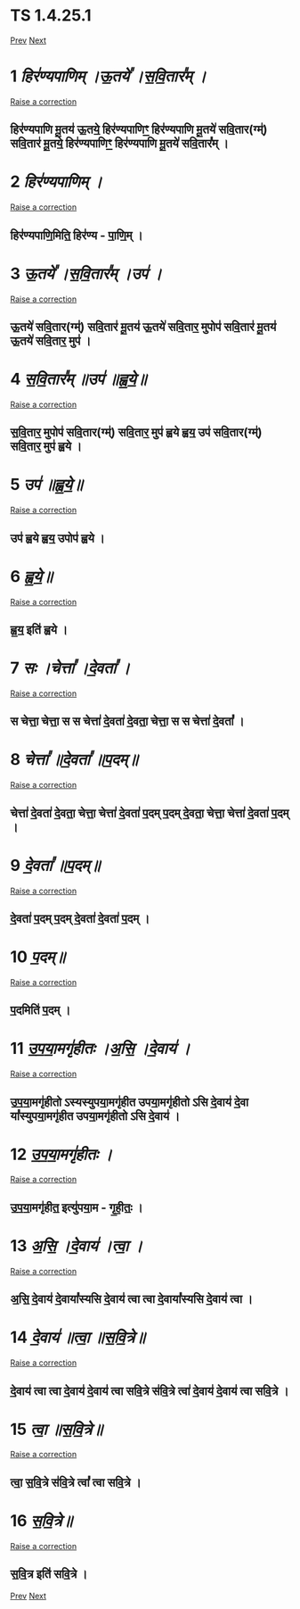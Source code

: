 # TS 1.4.25.1 #
[Prev](TS_1.4.24.1)  [Next](TS_1.4.26.1 ) 
# 1  _हिर॑ण्यपाणिम् ।ऊ॒तये᳚ ।स॒वि॒तार᳚म् ।_ #  



 [Raise a correction](https://github.com/Lab45-RnD-5GSmartEdge/automation/issues/new?title=TS+1.4.25.1-1&body=%E0%A4%B9%E0%A4%BF%E0%A4%B0%E0%A5%91%E0%A4%A3%E0%A5%8D%E0%A4%AF%E0%A4%AA%E0%A4%BE%E0%A4%A3%E0%A4%BF%E0%A4%AE%E0%A5%8D+%E0%A5%A4%E0%A4%8A%E0%A5%92%E0%A4%A4%E0%A4%AF%E0%A5%87%E1%B3%9A+%E0%A5%A4%E0%A4%B8%E0%A5%92%E0%A4%B5%E0%A4%BF%E0%A5%92%E0%A4%A4%E0%A4%BE%E0%A4%B0%E1%B3%9A%E0%A4%AE%E0%A5%8D+%E0%A5%A4%0A%0A%0A%E0%A4%B9%E0%A4%BF%E0%A4%B0%E0%A5%91%E0%A4%A3%E0%A5%8D%E0%A4%AF%E0%A4%AA%E0%A4%BE%E0%A4%A3%E0%A4%BF+%E0%A4%AE%E0%A5%82%E0%A5%92%E0%A4%A4%E0%A4%AF%E0%A5%91+%E0%A4%8A%E0%A5%92%E0%A4%A4%E0%A4%AF%E0%A5%87%E0%A5%92+%E0%A4%B9%E0%A4%BF%E0%A4%B0%E0%A5%91%E0%A4%A3%E0%A5%8D%E0%A4%AF%E0%A4%AA%E0%A4%BE%E0%A4%A3%E0%A4%BF%EA%A3%B3%E0%A5%92%E0%A5%92+%E0%A4%B9%E0%A4%BF%E0%A4%B0%E0%A5%91%E0%A4%A3%E0%A5%8D%E0%A4%AF%E0%A4%AA%E0%A4%BE%E0%A4%A3%E0%A4%BF+%E0%A4%AE%E0%A5%82%E0%A5%92%E0%A4%A4%E0%A4%AF%E0%A5%87%E0%A5%91+%E0%A4%B8%E0%A4%B5%E0%A4%BF%E0%A5%92%E0%A4%A4%E0%A4%BE%E0%A4%B0%28%E0%A4%97%E0%A5%8D%E0%A4%AE%E0%A5%8D%E0%A5%91%29+%E0%A4%B8%E0%A4%B5%E0%A4%BF%E0%A5%92%E0%A4%A4%E0%A4%BE%E0%A4%B0%E0%A5%91+%E0%A4%AE%E0%A5%82%E0%A5%92%E0%A4%A4%E0%A4%AF%E0%A5%87%E0%A5%92+%E0%A4%B9%E0%A4%BF%E0%A4%B0%E0%A5%91%E0%A4%A3%E0%A5%8D%E0%A4%AF%E0%A4%AA%E0%A4%BE%E0%A4%A3%E0%A4%BF%EA%A3%B3%E0%A5%92%E0%A5%92+%E0%A4%B9%E0%A4%BF%E0%A4%B0%E0%A5%91%E0%A4%A3%E0%A5%8D%E0%A4%AF%E0%A4%AA%E0%A4%BE%E0%A4%A3%E0%A4%BF+%E0%A4%AE%E0%A5%82%E0%A5%92%E0%A4%A4%E0%A4%AF%E0%A5%87%E0%A5%91+%E0%A4%B8%E0%A4%B5%E0%A4%BF%E0%A5%92%E0%A4%A4%E0%A4%BE%E0%A4%B0%E1%B3%9A%E0%A4%AE%E0%A5%8D+%E0%A5%A4)

## हिर॑ण्यपाणि मू॒तय॑ ऊ॒तये॒ हिर॑ण्यपाणिꣳ॒॒ हिर॑ण्यपाणि मू॒तये॑ सवि॒तार(ग्म्॑) सवि॒तार॑ मू॒तये॒ हिर॑ण्यपाणिꣳ॒॒ हिर॑ण्यपाणि मू॒तये॑ सवि॒तार᳚म् । ##


# 2  _हिर॑ण्यपाणिम् ।_ #  



 [Raise a correction](https://github.com/Lab45-RnD-5GSmartEdge/automation/issues/new?title=TS+1.4.25.1-2&body=%E0%A4%B9%E0%A4%BF%E0%A4%B0%E0%A5%91%E0%A4%A3%E0%A5%8D%E0%A4%AF%E0%A4%AA%E0%A4%BE%E0%A4%A3%E0%A4%BF%E0%A4%AE%E0%A5%8D+%E0%A5%A4%0A%0A%0A%E0%A4%B9%E0%A4%BF%E0%A4%B0%E0%A5%91%E0%A4%A3%E0%A5%8D%E0%A4%AF%E0%A4%AA%E0%A4%BE%E0%A4%A3%E0%A4%BF%E0%A5%92%E0%A4%AE%E0%A4%BF%E0%A4%A4%E0%A4%BF%E0%A5%92+%E0%A4%B9%E0%A4%BF%E0%A4%B0%E0%A5%91%E0%A4%A3%E0%A5%8D%E0%A4%AF+-+%E0%A4%AA%E0%A4%BE%E0%A5%92%E0%A4%A3%E0%A4%BF%E0%A5%92%E0%A4%AE%E0%A5%8D+%E0%A5%A4)

## हिर॑ण्यपाणि॒मिति॒ हिर॑ण्य - पा॒णि॒म् । ##


# 3  _ऊ॒तये᳚ ।स॒वि॒तार᳚म् ।उप॑ ।_ #  



 [Raise a correction](https://github.com/Lab45-RnD-5GSmartEdge/automation/issues/new?title=TS+1.4.25.1-3&body=%E0%A4%8A%E0%A5%92%E0%A4%A4%E0%A4%AF%E0%A5%87%E1%B3%9A+%E0%A5%A4%E0%A4%B8%E0%A5%92%E0%A4%B5%E0%A4%BF%E0%A5%92%E0%A4%A4%E0%A4%BE%E0%A4%B0%E1%B3%9A%E0%A4%AE%E0%A5%8D+%E0%A5%A4%E0%A4%89%E0%A4%AA%E0%A5%91+%E0%A5%A4%0A%0A%0A%E0%A4%8A%E0%A5%92%E0%A4%A4%E0%A4%AF%E0%A5%87%E0%A5%91+%E0%A4%B8%E0%A4%B5%E0%A4%BF%E0%A5%92%E0%A4%A4%E0%A4%BE%E0%A4%B0%28%E0%A4%97%E0%A5%8D%E0%A4%AE%E0%A5%8D%E0%A5%91%29+%E0%A4%B8%E0%A4%B5%E0%A4%BF%E0%A5%92%E0%A4%A4%E0%A4%BE%E0%A4%B0%E0%A5%91+%E0%A4%AE%E0%A5%82%E0%A5%92%E0%A4%A4%E0%A4%AF%E0%A5%91+%E0%A4%8A%E0%A5%92%E0%A4%A4%E0%A4%AF%E0%A5%87%E0%A5%91+%E0%A4%B8%E0%A4%B5%E0%A4%BF%E0%A5%92%E0%A4%A4%E0%A4%BE%E0%A4%B0%E0%A5%92+%E0%A4%AE%E0%A5%81%E0%A4%AA%E0%A5%8B%E0%A4%AA%E0%A5%91+%E0%A4%B8%E0%A4%B5%E0%A4%BF%E0%A5%92%E0%A4%A4%E0%A4%BE%E0%A4%B0%E0%A5%91+%E0%A4%AE%E0%A5%82%E0%A5%92%E0%A4%A4%E0%A4%AF%E0%A5%91+%E0%A4%8A%E0%A5%92%E0%A4%A4%E0%A4%AF%E0%A5%87%E0%A5%91+%E0%A4%B8%E0%A4%B5%E0%A4%BF%E0%A5%92%E0%A4%A4%E0%A4%BE%E0%A4%B0%E0%A5%92+%E0%A4%AE%E0%A5%81%E0%A4%AA%E0%A5%91+%E0%A5%A4)

## ऊ॒तये॑ सवि॒तार(ग्म्॑) सवि॒तार॑ मू॒तय॑ ऊ॒तये॑ सवि॒तार॒ मुपोप॑ सवि॒तार॑ मू॒तय॑ ऊ॒तये॑ सवि॒तार॒ मुप॑ । ##


# 4  _स॒वि॒तार᳚म् ॥उप॑ ॥ह्व॒ये॒॥_ #  



 [Raise a correction](https://github.com/Lab45-RnD-5GSmartEdge/automation/issues/new?title=TS+1.4.25.1-4&body=%E0%A4%B8%E0%A5%92%E0%A4%B5%E0%A4%BF%E0%A5%92%E0%A4%A4%E0%A4%BE%E0%A4%B0%E1%B3%9A%E0%A4%AE%E0%A5%8D+%E0%A5%A5%E0%A4%89%E0%A4%AA%E0%A5%91+%E0%A5%A5%E0%A4%B9%E0%A5%8D%E0%A4%B5%E0%A5%92%E0%A4%AF%E0%A5%87%E0%A5%92%E0%A5%A5%0A%0A%0A%E0%A4%B8%E0%A5%92%E0%A4%B5%E0%A4%BF%E0%A5%92%E0%A4%A4%E0%A4%BE%E0%A4%B0%E0%A5%92+%E0%A4%AE%E0%A5%81%E0%A4%AA%E0%A5%8B%E0%A4%AA%E0%A5%91+%E0%A4%B8%E0%A4%B5%E0%A4%BF%E0%A5%92%E0%A4%A4%E0%A4%BE%E0%A4%B0%28%E0%A4%97%E0%A5%8D%E0%A4%AE%E0%A5%8D%E0%A5%91%29+%E0%A4%B8%E0%A4%B5%E0%A4%BF%E0%A5%92%E0%A4%A4%E0%A4%BE%E0%A4%B0%E0%A5%92+%E0%A4%AE%E0%A5%81%E0%A4%AA%E0%A5%91+%E0%A4%B9%E0%A5%8D%E0%A4%B5%E0%A4%AF%E0%A5%87+%E0%A4%B9%E0%A5%8D%E0%A4%B5%E0%A4%AF%E0%A5%92+%E0%A4%89%E0%A4%AA%E0%A5%91+%E0%A4%B8%E0%A4%B5%E0%A4%BF%E0%A5%92%E0%A4%A4%E0%A4%BE%E0%A4%B0%28%E0%A4%97%E0%A5%8D%E0%A4%AE%E0%A5%8D%E0%A5%91%29+%E0%A4%B8%E0%A4%B5%E0%A4%BF%E0%A5%92%E0%A4%A4%E0%A4%BE%E0%A4%B0%E0%A5%92+%E0%A4%AE%E0%A5%81%E0%A4%AA%E0%A5%91+%E0%A4%B9%E0%A5%8D%E0%A4%B5%E0%A4%AF%E0%A5%87+%E0%A5%A4)

## स॒वि॒तार॒ मुपोप॑ सवि॒तार(ग्म्॑) सवि॒तार॒ मुप॑ ह्वये ह्वय॒ उप॑ सवि॒तार(ग्म्॑) सवि॒तार॒ मुप॑ ह्वये । ##


# 5  _उप॑ ॥ह्व॒ये॒॥_ #  



 [Raise a correction](https://github.com/Lab45-RnD-5GSmartEdge/automation/issues/new?title=TS+1.4.25.1-5&body=%E0%A4%89%E0%A4%AA%E0%A5%91+%E0%A5%A5%E0%A4%B9%E0%A5%8D%E0%A4%B5%E0%A5%92%E0%A4%AF%E0%A5%87%E0%A5%92%E0%A5%A5%0A%0A%0A%E0%A4%89%E0%A4%AA%E0%A5%91+%E0%A4%B9%E0%A5%8D%E0%A4%B5%E0%A4%AF%E0%A5%87+%E0%A4%B9%E0%A5%8D%E0%A4%B5%E0%A4%AF%E0%A5%92+%E0%A4%89%E0%A4%AA%E0%A5%8B%E0%A4%AA%E0%A5%91+%E0%A4%B9%E0%A5%8D%E0%A4%B5%E0%A4%AF%E0%A5%87+%E0%A5%A4)

## उप॑ ह्वये ह्वय॒ उपोप॑ ह्वये । ##


# 6  _ह्व॒ये॒॥_ #  



 [Raise a correction](https://github.com/Lab45-RnD-5GSmartEdge/automation/issues/new?title=TS+1.4.25.1-6&body=%E0%A4%B9%E0%A5%8D%E0%A4%B5%E0%A5%92%E0%A4%AF%E0%A5%87%E0%A5%92%E0%A5%A5%0A%0A%0A%E0%A4%B9%E0%A5%8D%E0%A4%B5%E0%A5%92%E0%A4%AF%E0%A5%92+%E0%A4%87%E0%A4%A4%E0%A4%BF%E0%A5%91+%E0%A4%B9%E0%A5%8D%E0%A4%B5%E0%A4%AF%E0%A5%87+%E0%A5%A4)

## ह्व॒य॒ इति॑ ह्वये । ##


# 7  _सः ।चेत्ता᳚ ।दे॒वता᳚ ।_ #  



 [Raise a correction](https://github.com/Lab45-RnD-5GSmartEdge/automation/issues/new?title=TS+1.4.25.1-7&body=%E0%A4%B8%E0%A4%83+%E0%A5%A4%E0%A4%9A%E0%A5%87%E0%A4%A4%E0%A5%8D%E0%A4%A4%E0%A4%BE%E1%B3%9A+%E0%A5%A4%E0%A4%A6%E0%A5%87%E0%A5%92%E0%A4%B5%E0%A4%A4%E0%A4%BE%E1%B3%9A+%E0%A5%A4%0A%0A%0A%E0%A4%B8+%E0%A4%9A%E0%A5%87%E0%A4%A4%E0%A5%8D%E0%A4%A4%E0%A4%BE%E0%A5%92+%E0%A4%9A%E0%A5%87%E0%A4%A4%E0%A5%8D%E0%A4%A4%E0%A4%BE%E0%A5%92+%E0%A4%B8+%E0%A4%B8+%E0%A4%9A%E0%A5%87%E0%A4%A4%E0%A5%8D%E0%A4%A4%E0%A4%BE%E0%A5%91+%E0%A4%A6%E0%A5%87%E0%A5%92%E0%A4%B5%E0%A4%A4%E0%A4%BE%E0%A5%91+%E0%A4%A6%E0%A5%87%E0%A5%92%E0%A4%B5%E0%A4%A4%E0%A4%BE%E0%A5%92+%E0%A4%9A%E0%A5%87%E0%A4%A4%E0%A5%8D%E0%A4%A4%E0%A4%BE%E0%A5%92+%E0%A4%B8+%E0%A4%B8+%E0%A4%9A%E0%A5%87%E0%A4%A4%E0%A5%8D%E0%A4%A4%E0%A4%BE%E0%A5%91+%E0%A4%A6%E0%A5%87%E0%A5%92%E0%A4%B5%E0%A4%A4%E0%A4%BE%E1%B3%9A+%E0%A5%A4)

## स चेत्ता॒ चेत्ता॒ स स चेत्ता॑ दे॒वता॑ दे॒वता॒ चेत्ता॒ स स चेत्ता॑ दे॒वता᳚ । ##


# 8  _चेत्ता᳚ ॥दे॒वता᳚ ॥प॒दम्॥_ #  



 [Raise a correction](https://github.com/Lab45-RnD-5GSmartEdge/automation/issues/new?title=TS+1.4.25.1-8&body=%E0%A4%9A%E0%A5%87%E0%A4%A4%E0%A5%8D%E0%A4%A4%E0%A4%BE%E1%B3%9A+%E0%A5%A5%E0%A4%A6%E0%A5%87%E0%A5%92%E0%A4%B5%E0%A4%A4%E0%A4%BE%E1%B3%9A+%E0%A5%A5%E0%A4%AA%E0%A5%92%E0%A4%A6%E0%A4%AE%E0%A5%8D%E0%A5%A5%0A%0A%0A%E0%A4%9A%E0%A5%87%E0%A4%A4%E0%A5%8D%E0%A4%A4%E0%A4%BE%E0%A5%91+%E0%A4%A6%E0%A5%87%E0%A5%92%E0%A4%B5%E0%A4%A4%E0%A4%BE%E0%A5%91+%E0%A4%A6%E0%A5%87%E0%A5%92%E0%A4%B5%E0%A4%A4%E0%A4%BE%E0%A5%92+%E0%A4%9A%E0%A5%87%E0%A4%A4%E0%A5%8D%E0%A4%A4%E0%A4%BE%E0%A5%92+%E0%A4%9A%E0%A5%87%E0%A4%A4%E0%A5%8D%E0%A4%A4%E0%A4%BE%E0%A5%91+%E0%A4%A6%E0%A5%87%E0%A5%92%E0%A4%B5%E0%A4%A4%E0%A4%BE%E0%A5%91+%E0%A4%AA%E0%A5%92%E0%A4%A6%E0%A4%AE%E0%A5%8D+%E0%A4%AA%E0%A5%92%E0%A4%A6%E0%A4%AE%E0%A5%8D+%E0%A4%A6%E0%A5%87%E0%A5%92%E0%A4%B5%E0%A4%A4%E0%A4%BE%E0%A5%92+%E0%A4%9A%E0%A5%87%E0%A4%A4%E0%A5%8D%E0%A4%A4%E0%A4%BE%E0%A5%92+%E0%A4%9A%E0%A5%87%E0%A4%A4%E0%A5%8D%E0%A4%A4%E0%A4%BE%E0%A5%91+%E0%A4%A6%E0%A5%87%E0%A5%92%E0%A4%B5%E0%A4%A4%E0%A4%BE%E0%A5%91+%E0%A4%AA%E0%A5%92%E0%A4%A6%E0%A4%AE%E0%A5%8D+%E0%A5%A4)

## चेत्ता॑ दे॒वता॑ दे॒वता॒ चेत्ता॒ चेत्ता॑ दे॒वता॑ प॒दम् प॒दम् दे॒वता॒ चेत्ता॒ चेत्ता॑ दे॒वता॑ प॒दम् । ##


# 9  _दे॒वता᳚ ॥प॒दम्॥_ #  



 [Raise a correction](https://github.com/Lab45-RnD-5GSmartEdge/automation/issues/new?title=TS+1.4.25.1-9&body=%E0%A4%A6%E0%A5%87%E0%A5%92%E0%A4%B5%E0%A4%A4%E0%A4%BE%E1%B3%9A+%E0%A5%A5%E0%A4%AA%E0%A5%92%E0%A4%A6%E0%A4%AE%E0%A5%8D%E0%A5%A5%0A%0A%0A%E0%A4%A6%E0%A5%87%E0%A5%92%E0%A4%B5%E0%A4%A4%E0%A4%BE%E0%A5%91+%E0%A4%AA%E0%A5%92%E0%A4%A6%E0%A4%AE%E0%A5%8D+%E0%A4%AA%E0%A5%92%E0%A4%A6%E0%A4%AE%E0%A5%8D+%E0%A4%A6%E0%A5%87%E0%A5%92%E0%A4%B5%E0%A4%A4%E0%A4%BE%E0%A5%91+%E0%A4%A6%E0%A5%87%E0%A5%92%E0%A4%B5%E0%A4%A4%E0%A4%BE%E0%A5%91+%E0%A4%AA%E0%A5%92%E0%A4%A6%E0%A4%AE%E0%A5%8D+%E0%A5%A4)

## दे॒वता॑ प॒दम् प॒दम् दे॒वता॑ दे॒वता॑ प॒दम् । ##


# 10  _प॒दम्॥_ #  



 [Raise a correction](https://github.com/Lab45-RnD-5GSmartEdge/automation/issues/new?title=TS+1.4.25.1-10&body=%E0%A4%AA%E0%A5%92%E0%A4%A6%E0%A4%AE%E0%A5%8D%E0%A5%A5%0A%0A%0A%E0%A4%AA%E0%A5%92%E0%A4%A6%E0%A4%AE%E0%A4%BF%E0%A4%A4%E0%A4%BF%E0%A5%91+%E0%A4%AA%E0%A5%92%E0%A4%A6%E0%A4%AE%E0%A5%8D+%E0%A5%A4)

## प॒दमिति॑ प॒दम् । ##


# 11  _उ॒प॒या॒मगृ॑हीतः ।अ॒सि॒ ।दे॒वाय॑ ।_ #  



 [Raise a correction](https://github.com/Lab45-RnD-5GSmartEdge/automation/issues/new?title=TS+1.4.25.1-11&body=%E0%A4%89%E0%A5%92%E0%A4%AA%E0%A5%92%E0%A4%AF%E0%A4%BE%E0%A5%92%E0%A4%AE%E0%A4%97%E0%A5%83%E0%A5%91%E0%A4%B9%E0%A5%80%E0%A4%A4%E0%A4%83+%E0%A5%A4%E0%A4%85%E0%A5%92%E0%A4%B8%E0%A4%BF%E0%A5%92+%E0%A5%A4%E0%A4%A6%E0%A5%87%E0%A5%92%E0%A4%B5%E0%A4%BE%E0%A4%AF%E0%A5%91+%E0%A5%A4%0A%0A%0A%E0%A4%89%E0%A5%92%E0%A4%AA%E0%A5%92%E0%A4%AF%E0%A4%BE%E0%A5%92%E0%A4%AE%E0%A4%97%E0%A5%83%E0%A5%91%E0%A4%B9%E0%A5%80%E0%A4%A4%E0%A5%8B+%E0%A4%BD%E0%A4%B8%E0%A5%8D%E0%A4%AF%E0%A4%B8%E0%A5%8D%E0%A4%AF%E0%A5%81%E0%A4%AA%E0%A4%AF%E0%A4%BE%E0%A5%92%E0%A4%AE%E0%A4%97%E0%A5%83%E0%A5%91%E0%A4%B9%E0%A5%80%E0%A4%A4+%E0%A4%89%E0%A4%AA%E0%A4%AF%E0%A4%BE%E0%A5%92%E0%A4%AE%E0%A4%97%E0%A5%83%E0%A5%91%E0%A4%B9%E0%A5%80%E0%A4%A4%E0%A5%8B+%E0%A4%BD%E0%A4%B8%E0%A4%BF+%E0%A4%A6%E0%A5%87%E0%A5%92%E0%A4%B5%E0%A4%BE%E0%A4%AF%E0%A5%91+%E0%A4%A6%E0%A5%87%E0%A5%92%E0%A4%B5%E0%A4%BE+%E0%A4%AF%E0%A4%BE%E1%B3%9A%E0%A4%B8%E0%A5%8D%E0%A4%AF%E0%A5%81%E0%A4%AA%E0%A4%AF%E0%A4%BE%E0%A5%92%E0%A4%AE%E0%A4%97%E0%A5%83%E0%A5%91%E0%A4%B9%E0%A5%80%E0%A4%A4+%E0%A4%89%E0%A4%AA%E0%A4%AF%E0%A4%BE%E0%A5%92%E0%A4%AE%E0%A4%97%E0%A5%83%E0%A5%91%E0%A4%B9%E0%A5%80%E0%A4%A4%E0%A5%8B+%E0%A4%BD%E0%A4%B8%E0%A4%BF+%E0%A4%A6%E0%A5%87%E0%A5%92%E0%A4%B5%E0%A4%BE%E0%A4%AF%E0%A5%91+%E0%A5%A4)

## उ॒प॒या॒मगृ॑हीतो ऽस्यस्युपया॒मगृ॑हीत उपया॒मगृ॑हीतो ऽसि दे॒वाय॑ दे॒वा या᳚स्युपया॒मगृ॑हीत उपया॒मगृ॑हीतो ऽसि दे॒वाय॑ । ##


# 12  _उ॒प॒या॒मगृ॑हीतः ।_ #  



 [Raise a correction](https://github.com/Lab45-RnD-5GSmartEdge/automation/issues/new?title=TS+1.4.25.1-12&body=%E0%A4%89%E0%A5%92%E0%A4%AA%E0%A5%92%E0%A4%AF%E0%A4%BE%E0%A5%92%E0%A4%AE%E0%A4%97%E0%A5%83%E0%A5%91%E0%A4%B9%E0%A5%80%E0%A4%A4%E0%A4%83+%E0%A5%A4%0A%0A%0A%E0%A4%89%E0%A5%92%E0%A4%AA%E0%A5%92%E0%A4%AF%E0%A4%BE%E0%A5%92%E0%A4%AE%E0%A4%97%E0%A5%83%E0%A5%91%E0%A4%B9%E0%A5%80%E0%A4%A4%E0%A5%92+%E0%A4%87%E0%A4%A4%E0%A5%8D%E0%A4%AF%E0%A5%81%E0%A5%91%E0%A4%AA%E0%A4%AF%E0%A4%BE%E0%A5%92%E0%A4%AE+-+%E0%A4%97%E0%A5%83%E0%A5%92%E0%A4%B9%E0%A5%80%E0%A5%92%E0%A4%A4%E0%A4%83%E0%A5%92+%E0%A5%A4)

## उ॒प॒या॒मगृ॑हीत॒ इत्यु॑पया॒म - गृ॒ही॒तः॒ । ##


# 13  _अ॒सि॒ ।दे॒वाय॑ ।त्वा॒ ।_ #  



 [Raise a correction](https://github.com/Lab45-RnD-5GSmartEdge/automation/issues/new?title=TS+1.4.25.1-13&body=%E0%A4%85%E0%A5%92%E0%A4%B8%E0%A4%BF%E0%A5%92+%E0%A5%A4%E0%A4%A6%E0%A5%87%E0%A5%92%E0%A4%B5%E0%A4%BE%E0%A4%AF%E0%A5%91+%E0%A5%A4%E0%A4%A4%E0%A5%8D%E0%A4%B5%E0%A4%BE%E0%A5%92+%E0%A5%A4%0A%0A%0A%E0%A4%85%E0%A5%92%E0%A4%B8%E0%A4%BF%E0%A5%92+%E0%A4%A6%E0%A5%87%E0%A5%92%E0%A4%B5%E0%A4%BE%E0%A4%AF%E0%A5%91+%E0%A4%A6%E0%A5%87%E0%A5%92%E0%A4%B5%E0%A4%BE%E0%A4%AF%E0%A4%BE%E1%B3%9A%E0%A4%B8%E0%A5%8D%E0%A4%AF%E0%A4%B8%E0%A4%BF+%E0%A4%A6%E0%A5%87%E0%A5%92%E0%A4%B5%E0%A4%BE%E0%A4%AF%E0%A5%91+%E0%A4%A4%E0%A5%8D%E0%A4%B5%E0%A4%BE+%E0%A4%A4%E0%A5%8D%E0%A4%B5%E0%A4%BE+%E0%A4%A6%E0%A5%87%E0%A5%92%E0%A4%B5%E0%A4%BE%E0%A4%AF%E0%A4%BE%E1%B3%9A%E0%A4%B8%E0%A5%8D%E0%A4%AF%E0%A4%B8%E0%A4%BF+%E0%A4%A6%E0%A5%87%E0%A5%92%E0%A4%B5%E0%A4%BE%E0%A4%AF%E0%A5%91+%E0%A4%A4%E0%A5%8D%E0%A4%B5%E0%A4%BE+%E0%A5%A4)

## अ॒सि॒ दे॒वाय॑ दे॒वाया᳚स्यसि दे॒वाय॑ त्वा त्वा दे॒वाया᳚स्यसि दे॒वाय॑ त्वा । ##


# 14  _दे॒वाय॑ ॥त्वा॒ ॥स॒वि॒त्रे॥_ #  



 [Raise a correction](https://github.com/Lab45-RnD-5GSmartEdge/automation/issues/new?title=TS+1.4.25.1-14&body=%E0%A4%A6%E0%A5%87%E0%A5%92%E0%A4%B5%E0%A4%BE%E0%A4%AF%E0%A5%91+%E0%A5%A5%E0%A4%A4%E0%A5%8D%E0%A4%B5%E0%A4%BE%E0%A5%92+%E0%A5%A5%E0%A4%B8%E0%A5%92%E0%A4%B5%E0%A4%BF%E0%A5%92%E0%A4%A4%E0%A5%8D%E0%A4%B0%E0%A5%87%E0%A5%A5%0A%0A%0A%E0%A4%A6%E0%A5%87%E0%A5%92%E0%A4%B5%E0%A4%BE%E0%A4%AF%E0%A5%91+%E0%A4%A4%E0%A5%8D%E0%A4%B5%E0%A4%BE+%E0%A4%A4%E0%A5%8D%E0%A4%B5%E0%A4%BE+%E0%A4%A6%E0%A5%87%E0%A5%92%E0%A4%B5%E0%A4%BE%E0%A4%AF%E0%A5%91+%E0%A4%A6%E0%A5%87%E0%A5%92%E0%A4%B5%E0%A4%BE%E0%A4%AF%E0%A5%91+%E0%A4%A4%E0%A5%8D%E0%A4%B5%E0%A4%BE+%E0%A4%B8%E0%A4%B5%E0%A4%BF%E0%A5%92%E0%A4%A4%E0%A5%8D%E0%A4%B0%E0%A5%87+%E0%A4%B8%E0%A5%91%E0%A4%B5%E0%A4%BF%E0%A5%92%E0%A4%A4%E0%A5%8D%E0%A4%B0%E0%A5%87+%E0%A4%A4%E0%A5%8D%E0%A4%B5%E0%A4%BE%E0%A5%91+%E0%A4%A6%E0%A5%87%E0%A5%92%E0%A4%B5%E0%A4%BE%E0%A4%AF%E0%A5%91+%E0%A4%A6%E0%A5%87%E0%A5%92%E0%A4%B5%E0%A4%BE%E0%A4%AF%E0%A5%91+%E0%A4%A4%E0%A5%8D%E0%A4%B5%E0%A4%BE+%E0%A4%B8%E0%A4%B5%E0%A4%BF%E0%A5%92%E0%A4%A4%E0%A5%8D%E0%A4%B0%E0%A5%87+%E0%A5%A4)

## दे॒वाय॑ त्वा त्वा दे॒वाय॑ दे॒वाय॑ त्वा सवि॒त्रे स॑वि॒त्रे त्वा॑ दे॒वाय॑ दे॒वाय॑ त्वा सवि॒त्रे । ##


# 15  _त्वा॒ ॥स॒वि॒त्रे॥_ #  



 [Raise a correction](https://github.com/Lab45-RnD-5GSmartEdge/automation/issues/new?title=TS+1.4.25.1-15&body=%E0%A4%A4%E0%A5%8D%E0%A4%B5%E0%A4%BE%E0%A5%92+%E0%A5%A5%E0%A4%B8%E0%A5%92%E0%A4%B5%E0%A4%BF%E0%A5%92%E0%A4%A4%E0%A5%8D%E0%A4%B0%E0%A5%87%E0%A5%A5%0A%0A%0A%E0%A4%A4%E0%A5%8D%E0%A4%B5%E0%A4%BE%E0%A5%92+%E0%A4%B8%E0%A5%92%E0%A4%B5%E0%A4%BF%E0%A5%92%E0%A4%A4%E0%A5%8D%E0%A4%B0%E0%A5%87+%E0%A4%B8%E0%A5%91%E0%A4%B5%E0%A4%BF%E0%A5%92%E0%A4%A4%E0%A5%8D%E0%A4%B0%E0%A5%87+%E0%A4%A4%E0%A5%8D%E0%A4%B5%E0%A4%BE%E1%B3%9A+%E0%A4%A4%E0%A5%8D%E0%A4%B5%E0%A4%BE+%E0%A4%B8%E0%A4%B5%E0%A4%BF%E0%A5%92%E0%A4%A4%E0%A5%8D%E0%A4%B0%E0%A5%87+%E0%A5%A4)

## त्वा॒ स॒वि॒त्रे स॑वि॒त्रे त्वा᳚ त्वा सवि॒त्रे । ##


# 16  _स॒वि॒त्रे॥_ #  



 [Raise a correction](https://github.com/Lab45-RnD-5GSmartEdge/automation/issues/new?title=TS+1.4.25.1-16&body=%E0%A4%B8%E0%A5%92%E0%A4%B5%E0%A4%BF%E0%A5%92%E0%A4%A4%E0%A5%8D%E0%A4%B0%E0%A5%87%E0%A5%A5%0A%0A%0A%E0%A4%B8%E0%A5%92%E0%A4%B5%E0%A4%BF%E0%A5%92%E0%A4%A4%E0%A5%8D%E0%A4%B0+%E0%A4%87%E0%A4%A4%E0%A4%BF%E0%A5%91+%E0%A4%B8%E0%A4%B5%E0%A4%BF%E0%A5%92%E0%A4%A4%E0%A5%8D%E0%A4%B0%E0%A5%87+%E0%A5%A4)

## स॒वि॒त्र इति॑ सवि॒त्रे । ##

[Prev](TS_1.4.24.1)  [Next](TS_1.4.26.1 )